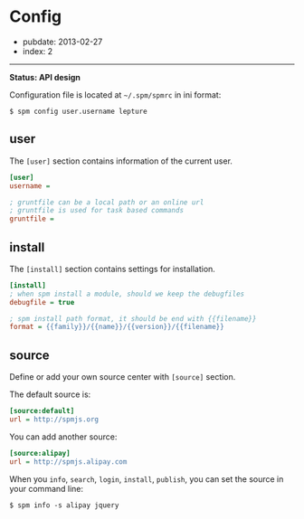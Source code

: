 # Config

- pubdate: 2013-02-27
- index: 2

-----

**Status: API design**

Configuration file is located at `~/.spm/spmrc` in ini format:

    $ spm config user.username lepture


## user

The `[user]` section contains information of the current user.

```ini
[user]
username =

; gruntfile can be a local path or an online url
; gruntfile is used for task based commands
gruntfile =
```

## install

The `[install]` section contains settings for installation.

```ini
[install]
; when spm install a module, should we keep the debugfiles
debugfile = true

; spm install path format, it should be end with {{filename}}
format = {{family}}/{{name}}/{{version}}/{{filename}}
```

## source

Define or add your own source center with `[source]` section.

The default source is:

```ini
[source:default]
url = http://spmjs.org
```

You can add another source:

```ini
[source:alipay]
url = http://spmjs.alipay.com
```

When you `info`, `search`, `login`, `install`, `publish`, you can set the source in your command line:

    $ spm info -s alipay jquery
